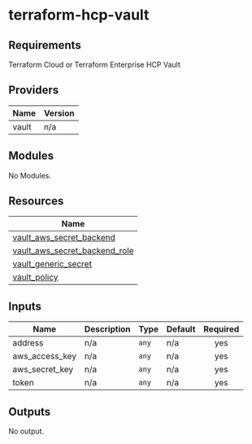 # terraform-hcp-vault

## Requirements

Terraform Cloud or Terraform Enterprise
HCP Vault

## Providers

| Name | Version |
|------|---------|
| vault | n/a |

## Modules

No Modules.

## Resources

| Name |
|------|
| [vault_aws_secret_backend](https://registry.terraform.io/providers/hashicorp/vault/latest/docs/resources/aws_secret_backend) |
| [vault_aws_secret_backend_role](https://registry.terraform.io/providers/hashicorp/vault/latest/docs/resources/aws_secret_backend_role) |
| [vault_generic_secret](https://registry.terraform.io/providers/hashicorp/vault/latest/docs/resources/generic_secret) |
| [vault_policy](https://registry.terraform.io/providers/hashicorp/vault/latest/docs/resources/policy) |

## Inputs

| Name | Description | Type | Default | Required |
|------|-------------|------|---------|:--------:|
| address | n/a | `any` | n/a | yes |
| aws\_access\_key | n/a | `any` | n/a | yes |
| aws\_secret\_key | n/a | `any` | n/a | yes |
| token | n/a | `any` | n/a | yes |

## Outputs

No output.